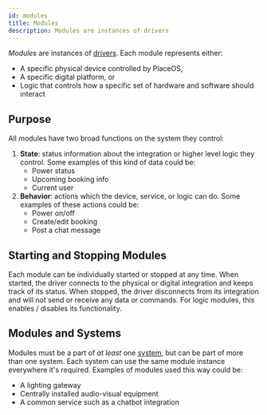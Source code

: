 ```yaml
---
id: modules
title: Modules
description: Modules are instances of drivers
---
```


<!-- # Modules -->

*Modules* are instances of [drivers](drivers.md).
Each module represents either:
- A specific physical device controlled by PlaceOS,
- A specific digital platform, or
- Logic that controls how a specific set of hardware and software should interact

<!-- images pending asset folder or mermaid.js -->
<!-- ![Modules are instances of drivers.](../.gitbook/assets/concepts-modules.svg) -->

## Purpose

All modules have two broad functions on the system they control:

1. **State**: status information about the integration or higher level logic they control. 
Some examples of this kind of data could be:
   - Power status
   - Upcoming booking info
   - Current user
1. **Behavior**: actions which the device, service, or logic can do.
Some examples of these actions could be:
   - Power on/off
   - Create/edit booking
   - Post a chat message

## Starting and Stopping Modules

Each module can be individually started or stopped at any time.
When started, the driver connects to the physical or digital integration and keeps track of its status.
When stopped, the driver disconnects from its integration and will not send or receive any data or commands.
For logic modules, this enables / disables its functionality.

## Modules and Systems

Modules must be a part of *at least* one [system](systems.md), but can be part of more than one system. 
Each system can use the same module instance everywhere it's required.
Examples of modules used this way could be:
- A lighting gateway
- Centrally installed audio-visual equipment
- A common service such as a chatbot integration
 
